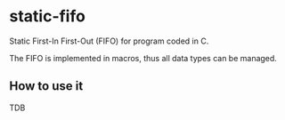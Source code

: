 # static-fifo
Static First-In First-Out (FIFO) for program coded in C.

The FIFO is implemented in macros, thus all data types can be managed.

## How to use it

TDB
